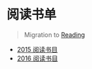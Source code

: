 # 阅读书单

> Migration to [Reading](https://github.com/opskumu/issues/issues/5)

* [2015 阅读书目](2015-booklist.md)
* [2016 阅读书目](2016-booklist.md)
